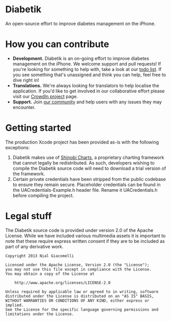 
Diabetik
========

An open-source effort to improve diabetes management on the iPhone.

How you can contribute
======================

* **Development.** Diabetik is an on-going effort to improve diabetes management on the iPhone. We welcome support and pull requests! If you're looking for something to help with, take a look at our [todo list](https://github.com/NialG/Diabetik/issues?labels=todo&page=1&state=open). If you see something that's unassigned and think you can help, feel free to dive right in!
* **Translations.** We're always looking for translators to help localise the application. If you'd like to get involved in our collaborative effort please visit our [CrowdIn project](http://crowdin.net/project/diabetik) page.
* **Support.** Join [our community](http://diabetikapp.com/community) and help users with any issues they may encounter.

Getting started
===============

The production Xcode project has been provided as-is with the following exceptions:

1. Diabetik makes use of [Shinobi Charts](http://www.shinobicontrols.com/shinobicharts/), a proprietary charting framework that cannot legally be redistributed. As such, developers wishing to compile the Diabetik source code will need to download a trial version of the framework.
2. Certain private credentials have been stripped from the public codebase to ensure they remain secure. Placeholder credentials can be found in the UACredentials-Example.h header file. Rename it UACredentials.h before compiling the project.

Legal stuff
===========

The Diabetik source code is provided under version 2.0 of the Apache License. While we have included various multimedia assets it is important to note that these require express written consent if they are to be included as part of any derivative work.

	Copyright 2013 Nial Giacomelli

	Licensed under the Apache License, Version 2.0 (the "License");
	you may not use this file except in compliance with the License.
	You may obtain a copy of the License at

		http://www.apache.org/licenses/LICENSE-2.0

	Unless required by applicable law or agreed to in writing, software
	distributed under the License is distributed on an "AS IS" BASIS,
	WITHOUT WARRANTIES OR CONDITIONS OF ANY KIND, either express or implied.
	See the License for the specific language governing permissions and
	limitations under the License.